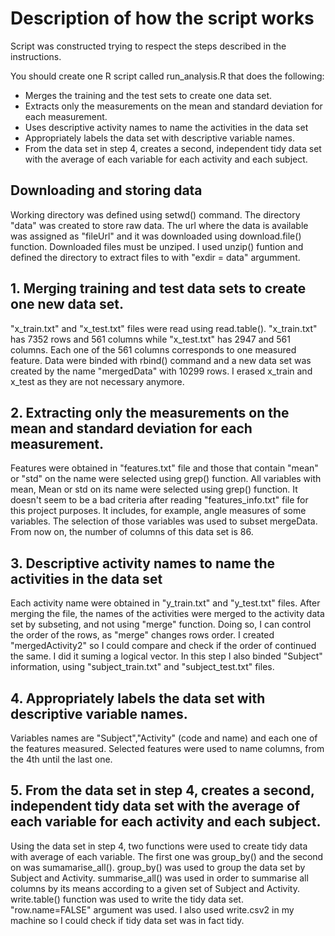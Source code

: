# Description of how the script works

Script was constructed trying to respect the steps described in the instructions.

You should create one R script called run_analysis.R that does the following:
* Merges the training and the test sets to create one data set.
* Extracts only the measurements on the mean and standard deviation for each measurement.
* Uses descriptive activity names to name the activities in the data set
* Appropriately labels the data set with descriptive variable names.
* From the data set in step 4, creates a second, independent tidy data set with the average of each variable for each activity and each subject.

## Downloading and storing data

Working directory was defined using setwd() command.
The directory "data" was created to store raw data.
The url where the data is available was assigned as "fileUrl" and it was downloaded using download.file() function.
Downloaded files must be unziped. I used unzip() funtion and defined the directory to extract files to with "exdir = data" argumment.

## 1. Merging training and test data sets to create one new data set.
"x_train.txt" and "x_test.txt" files were read using read.table().
"x_train.txt" has 7352 rows and 561 columns while "x_test.txt" has 2947 and 561 columns.
Each one of the 561 columns corresponds to one measured feature.
Data were binded with rbind() command and a new data set was created by the name "mergedData" with 10299 rows.
I erased x_train and x_test as they are not necessary anymore.

## 2. Extracting only the measurements on the mean and standard deviation for each measurement.
Features were obtained in "features.txt" file and those that contain "mean" or "std" on the name were selected using grep() function.
All variables with mean, Mean or std on its name were selected using grep() function. It doesn't seem to be a bad criteria after reading "features_info.txt" file for this project purposes. It includes, for example, angle measures of some variables.
The selection of those variables was used to subset mergeData. From now on, the number of columns of this data set is 86.

## 3. Descriptive activity names to name the activities in the data set
Each activity name were obtained in "y_train.txt" and "y_test.txt" files. After merging the file, the names of the activities were merged to the activity data set by subseting, and not using "merge" function. Doing so, I can control the order of the rows, as "merge" changes rows order.
I created "mergedActivity2" so I could compare and check if the order of continued the same. I did it suming a logical vector.
In this step I also binded "Subject" information, using "subject_train.txt" and "subject_test.txt" files.

## 4. Appropriately labels the data set with descriptive variable names.
Variables names are "Subject","Activity" (code and name) and each one of the features measured.
Selected features were used to name columns, from the 4th until the last one.

## 5. From the data set in step 4, creates a second, independent tidy data set with the average of each variable for each activity and each subject.
Using the data set in step 4, two functions were used to create tidy data with average of each variable. The first one was group_by() and the second on was sumamarise_all().
group_by() was used to group the data set by Subject and Activity. summarise_all() was used in order to summarise all columns by its means according to a given set of Subject and Activity.
write.table() function was used to write the tidy data set. "row.name=FALSE" argument was used. I also used write.csv2 in my machine so I could check if tidy data set was in fact tidy.